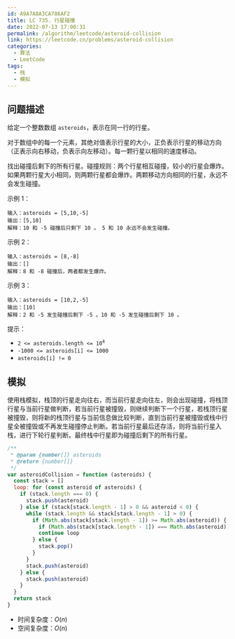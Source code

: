```yaml
---
id: A9A7A8A3CA786AF2
title: LC 735. 行星碰撞
date: 2022-07-13 17:00:31
permalink: /algorithm/leetcode/asteroid-collision
link: https://leetcode.cn/problems/asteroid-collision
categories:
  - 算法
  - LeetCode
tags:
  - 栈
  - 模拟
---
```


<Level :type='2'/>

## 问题描述

给定一个整数数组 `asteroids`，表示在同一行的行星。

对于数组中的每一个元素，其绝对值表示行星的大小，正负表示行星的移动方向（正表示向右移动，负表示向左移动）。每一颗行星以相同的速度移动。

找出碰撞后剩下的所有行星。碰撞规则：两个行星相互碰撞，较小的行星会爆炸。如果两颗行星大小相同，则两颗行星都会爆炸。两颗移动方向相同的行星，永远不会发生碰撞。

示例 1：

```text
输入：asteroids = [5,10,-5]
输出：[5,10]
解释：10 和 -5 碰撞后只剩下 10 。 5 和 10 永远不会发生碰撞。
```

示例 2：

```text
输入：asteroids = [8,-8]
输出：[]
解释：8 和 -8 碰撞后，两者都发生爆炸。
```

示例 3：

```text
输入：asteroids = [10,2,-5]
输出：[10]
解释：2 和 -5 发生碰撞后剩下 -5 。10 和 -5 发生碰撞后剩下 10 。
```

提示：

- <code>2 <= asteroids.length <= 10<sup>4</sup></code>
- `-1000 <= asteroids[i] <= 1000`
- `asteroids[i] != 0`

## 模拟

使用栈模拟，栈顶的行星走向往右，而当前行星走向往左，则会出现碰撞，将栈顶行星与当前行星做判断，若当前行星被撞毁，则继续判断下一个行星，若栈顶行星被撞毁，则将新的栈顶行星与当前信息做比较判断，直到当前行星被撞毁或栈中行星全被撞毁或不再发生碰撞停止判断。若当前行星最后还存活，则将当前行星入栈，进行下轮行星判断。最终栈中行星即为碰撞后剩下的所有行星。

```javascript
/**
 * @param {number[]} asteroids
 * @return {number[]}
 */
var asteroidCollision = function (asteroids) {
  const stack = []
  loop: for (const asteroid of asteroids) {
    if (stack.length === 0) {
      stack.push(asteroid)
    } else if (stack[stack.length - 1] > 0 && asteroid < 0) {
      while (stack.length && stack[stack.length - 1] > 0) {
        if (Math.abs(stack[stack.length - 1]) >= Math.abs(asteroid)) {
          if (Math.abs(stack[stack.length - 1]) === Math.abs(asteroid)) stack.pop()
          continue loop
        } else {
          stack.pop()
        }
      }
      stack.push(asteroid)
    } else {
      stack.push(asteroid)
    }
  }
  return stack
}
```

- 时间复杂度：$O(n)$
- 空间复杂度：$O(n)$

